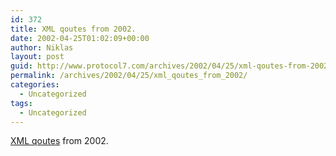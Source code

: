 ```yaml
---
id: 372
title: XML qoutes from 2002.
date: 2002-04-25T01:02:09+00:00
author: Niklas
layout: post
guid: http://www.protocol7.com/archives/2002/04/25/xml-qoutes-from-2002/
permalink: /archives/2002/04/25/xml_qoutes_from_2002/
categories:
  - Uncategorized
tags:
  - Uncategorized
---
```

<div class='microid-581223e2fbfff974b6ce6ad78f8255fe1d9d4340'>
  <p>
    <a href="http://www.ibiblio.org/xml/quotes2002.html">XML qoutes</a> from 2002.
  </p>
</div>